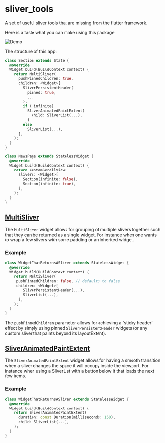 # sliver_tools

A set of useful sliver tools that are missing from the flutter framework.


Here is a taste what you can make using this package

![Demo](https://raw.githubusercontent.com/Kavantix/sliver_tools/master/gifs/demo2.gif)

The structure of this app:
```dart
class Section extends State {
  @override
  Widget build(BuildContext context) {
    return MultiSliver(
      pushPinnedChildren: true,
      children: <Widget>[
        SliverPersistentHeader(
          pinned: true,
          ...
        ),
        if (!infinite)
          SliverAnimatedPaintExtent(
            child: SliverList(...),
          )
        else
          SliverList(...),
      ],
    );
  }
}

class NewsPage extends StatelessWidget {
  @override
  Widget build(BuildContext context) {
    return CustomScrollView(
      slivers: <Widget>[
        Section(infinite: false),
        Section(infinite: true),
      ],
    );
  }
}
```

## [MultiSliver](https://github.com/Kavantix/sliver_tools/blob/master/lib/src/multi_sliver.dart)

The `MultiSliver` widget allows for grouping of multiple slivers together such that they can be returned as a single widget.
For instance when one wants to wrap a few slivers with some padding or an inherited widget.


### Example
```dart
class WidgetThatReturnsASliver extends StatelessWidget {
  @override
  Widget build(BuildContext context) {
    return MultiSliver(
     pushPinnedChildren: false, // defaults to false
     children: <Widget>[
        SliverPersistentHeader(...),
        SliverList(...),
      ],
    );
  }
}
```

The `pushPinnedChildren` parameter allows for achieving a 'sticky header' effect by simply using pinned `SliverPersistentHeader` widgets (or any custom sliver that paints beyond its layoutExtent).



## [SliverAnimatedPaintExtent](https://github.com/Kavantix/sliver_tools/blob/master/lib/src/sliver_animated_paint_extent.dart)

The `SliverAnimatedPaintExtent` widget allows for having a smooth transition when a sliver changes the space it will occupy inside the viewport.
For instance when using a SliverList with a button below it that loads the next few items.


### Example
```dart
class WidgetThatReturnsASliver extends StatelessWidget {
  @override
  Widget build(BuildContext context) {
    return SliverAnimatedPaintExtent(
      duration: const Duration(milliseconds: 150),
      child: SliverList(...),
    );
  }
}
```
